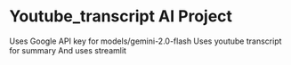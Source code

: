 # Youtube_transcript AI Project
Uses Google API key for models/gemini-2.0-flash
Uses youtube transcript for summary
And uses streamlit
